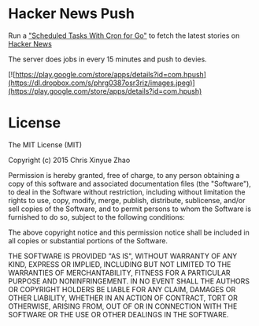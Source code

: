 Hacker News Push
======

Run a ["Scheduled Tasks With Cron for Go"](https://cloud.google.com/appengine/docs/go/config/cron) to fetch the latest stories on [Hacker News](https://news.ycombinator.com/)

The server does jobs in every 15 minutes and push to devies.

[![https://play.google.com/store/apps/details?id=com.hpush](https://dl.dropbox.com/s/phrg0387osr3riz/images.jpeg)](https://play.google.com/store/apps/details?id=com.hpush)

License
======

The MIT License (MIT)

Copyright (c) 2015 Chris Xinyue Zhao

Permission is hereby granted, free of charge, to any person obtaining a copy
of this software and associated documentation files (the "Software"), to deal
in the Software without restriction, including without limitation the rights
to use, copy, modify, merge, publish, distribute, sublicense, and/or sell
copies of the Software, and to permit persons to whom the Software is
furnished to do so, subject to the following conditions:

The above copyright notice and this permission notice shall be included in all
copies or substantial portions of the Software.

THE SOFTWARE IS PROVIDED "AS IS", WITHOUT WARRANTY OF ANY KIND, EXPRESS OR
IMPLIED, INCLUDING BUT NOT LIMITED TO THE WARRANTIES OF MERCHANTABILITY,
FITNESS FOR A PARTICULAR PURPOSE AND NONINFRINGEMENT. IN NO EVENT SHALL THE
AUTHORS OR COPYRIGHT HOLDERS BE LIABLE FOR ANY CLAIM, DAMAGES OR OTHER
LIABILITY, WHETHER IN AN ACTION OF CONTRACT, TORT OR OTHERWISE, ARISING FROM,
OUT OF OR IN CONNECTION WITH THE SOFTWARE OR THE USE OR OTHER DEALINGS IN THE
SOFTWARE.
